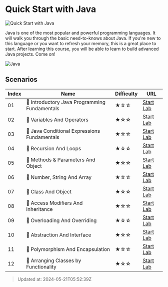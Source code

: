 # Quick Start with Java

![Quick Start with Java](https://cover-creator.labex.io/quick-start-with-java.png)

Java is one of the most popular and powerful programming languages. It will walk you through the basic need-to-knows about Java. If you're new to this language or you want to refresh your memory, this is a great place to start. After learning this course, you will be able to learn to build advanced Java projects. Come on!

![Java](https://img.shields.io/badge/Java-whitesmoke?style=for-the-badge&logo=java&link=https%3A%2F%2Flabex.io%2Fskilltrees)


## Scenarios

|   Index | Name                                          | Difficulty   | URL                                                                  |
|---------|-----------------------------------------------|--------------|----------------------------------------------------------------------|
|      01 | 📖 Introductory Java Programming Fundamentals | ★☆☆          | <a target='_blank' href='https://labex.io/labs/178546'>Start Lab</a> |
|      02 | 📖 Variables And Operators                    | ★☆☆          | <a target='_blank' href='https://labex.io/labs/178553'>Start Lab</a> |
|      03 | 📖 Java Conditional Expressions Fundamentals  | ★☆☆          | <a target='_blank' href='https://labex.io/labs/178545'>Start Lab</a> |
|      04 | 📖 Recursion And Loops                        | ★☆☆          | <a target='_blank' href='https://labex.io/labs/178552'>Start Lab</a> |
|      05 | 📖 Methods & Parameters And Object            | ★☆☆          | <a target='_blank' href='https://labex.io/labs/178547'>Start Lab</a> |
|      06 | 📖 Number, String And Array                   | ★☆☆          | <a target='_blank' href='https://labex.io/labs/178548'>Start Lab</a> |
|      07 | 📖 Class And Object                           | ★☆☆          | <a target='_blank' href='https://labex.io/labs/178544'>Start Lab</a> |
|      08 | 📖 Access Modifiers And Inheritance           | ★☆☆          | <a target='_blank' href='https://labex.io/labs/178543'>Start Lab</a> |
|      09 | 📖 Overloading And Overriding                 | ★☆☆          | <a target='_blank' href='https://labex.io/labs/178549'>Start Lab</a> |
|      10 | 📖 Abstraction And Interface                  | ★☆☆          | <a target='_blank' href='https://labex.io/labs/178542'>Start Lab</a> |
|      11 | 📖 Polymorphism And Encapsulation             | ★☆☆          | <a target='_blank' href='https://labex.io/labs/178551'>Start Lab</a> |
|      12 | 📖 Arranging Classes by Functionality         | ★☆☆          | <a target='_blank' href='https://labex.io/labs/178550'>Start Lab</a> |

> Updated at: 2024-05-21T05:52:39Z

